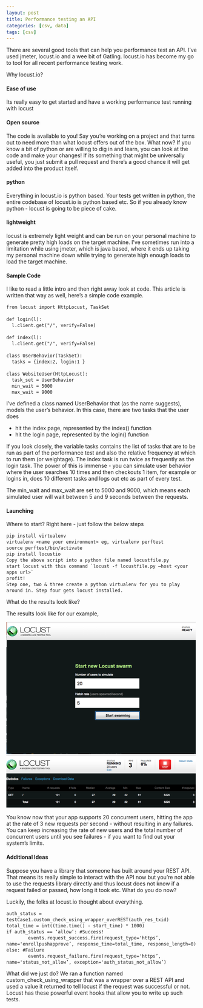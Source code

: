 ```yaml
---
layout: post
title: Performance testing an API
categories: [csv, data]
tags: [csv]
---
```


There are several good tools that can help you performance test an API. I’ve used jmeter, locust.io and a wee bit of Gatling. locust.io has become my go to tool for all recent performance testing work. 

Why locust.io?

#### Ease of use
Its really easy to get started and have a working performance test running with locust

#### Open source
The code is available to you! Say you’re working on a project and that turns out to need more than what locust offers out of the box. What now? If you know a bit of python or are willing to dig in and learn, you can look at the code and make your changes! If its something that might be universally useful, you just submit a pull request and there’s a good chance it will get added into the product itself.

#### python
Everything in locust.io is python based. Your tests get written in python, the entire codebase of locust.io is python based etc. So if you already know python - locust is going to be piece of cake.

#### lightweight
locust is extremely light weight and can be run on your personal machine to generate pretty high loads on the target machine. I’ve sometimes run into a limitation while using jmeter, which is java based, where it ends up taking my personal machine down while trying to generate high enough loads to load the target machine.

#### Sample Code

I like to read a little intro and then right away look at code. This article is written that way as well, here’s a simple code example.

```
from locust import HttpLocust, TaskSet

def login(l):
  l.client.get("/", verify=False)

def index(l):
  l.client.get("/", verify=False)
  
class UserBehavior(TaskSet):
  tasks = {index:2, login:1 }

class WebsiteUser(HttpLocust):
  task_set = UserBehavior
  min_wait = 5000
  max_wait = 9000
```

I’ve defined a class named UserBehavior that (as the name suggests), models the user’s behavior. In this case, there are two tasks that the user does 

 * hit the index page, represented by the index() function 
 * hit the login page, represented by the login() function

If you look closely, the variable tasks contains the list of tasks that are to be run as part of the performance test and also the relative frequency at which to run them (or weightage). The index task is run twice as frequently as the login task. The power of this is immense - you can simulate user behavior where the user searches 10 times and then checkouts 1 item, for example or logins in, does 10 different tasks and logs out etc as part of every test. 

The min_wait and max_wait are set to 5000 and 9000, which means each simulated user will wait between 5 and 9 seconds between the requests. 

#### Launching

Where to start? Right here - just follow the below steps

```
pip install virtualenv
virtualenv <name your environment> eg, virtualenv perftest
source perftest/bin/activate
pip install locustio
Copy the above script into a python file named locustfile.py
start locust with this command `locust -f locustfile.py –host <your apps url>`
profit!
Step one, two & three create a python virtualenv for you to play around in. Step four gets locust installed. 
```

What do the results look like?

The results look like for our example,

![placeholder](/assets/images/locust_start.png)
![placeholder](/assets/images/locust_results.png)

You know now that your app supports 20 concurrent users, hitting the app at the rate of 3 new requests per second - without resulting in any failures. You can keep increasing the rate of new users and the total number of concurrent users until you see failures - if you want to find out your system’s limits.

#### Additional Ideas

Suppose you have a library that someone has built around your REST API. That means its really simple to interact with the API now but you’re not able to use the requests library directly and thus locust does not know if a request failed or passed, how long it took etc. What do you do now? 

Luckily, the folks at locust.io thought about everything.

```
auth_status = testCase1.custom_check_using_wrapper_overREST(auth_res_txid)
total_time = int((time.time() - start_time) * 1000)
if auth_status == ‘allow’: #Success!
        events.request_success.fire(request_type='https’, name='enrollpushapprove’, response_time=total_time, response_length=0)
else: #Failure
        events.request_failure.fire(request_type='https’, name='status_not_allow’, exception='auth_status_not_allow’)

```

What did we just do? We ran a function named custom_check_using_wrapper that was a wrapper over a REST API and used a value it returned to tell locust if the request was successful or not. Locust has these powerful event hooks that allow you to write up such tests.
